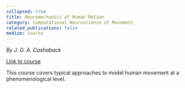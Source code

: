 ```yaml
---
collapsed: true
title: Neuromechanics of Human Motion
category: Computational Neuroscience of Movement
related_publications: false
medium: course
---
```

<p><i>By J. G. A. Cashaback</i></p>
<a target="_blank" href="https://github.com/joshcash9/Neuromechanics_Course">Link to course</a>

This course covers typical approaches to model human movement at a phenomenological level.